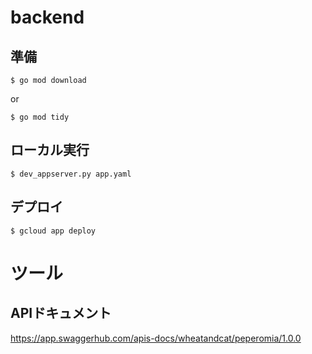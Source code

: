 # backend

## 準備

```
$ go mod download
```

or

```
$ go mod tidy
```


## ローカル実行

```
$ dev_appserver.py app.yaml
```


## デプロイ

```
$ gcloud app deploy
```

# ツール

## APIドキュメント

https://app.swaggerhub.com/apis-docs/wheatandcat/peperomia/1.0.0